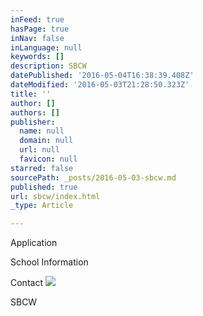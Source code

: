 ```yaml
---
inFeed: true
hasPage: true
inNav: false
inLanguage: null
keywords: []
description: SBCW
datePublished: '2016-05-04T16:38:39.408Z'
dateModified: '2016-05-03T21:28:50.323Z'
title: ''
author: []
authors: []
publisher:
  name: null
  domain: null
  url: null
  favicon: null
starred: false
sourcePath: _posts/2016-05-03-sbcw.md
published: true
url: sbcw/index.html
_type: Article

---
```

Application

School Information

Contact
![](https://the-grid-user-content.s3-us-west-2.amazonaws.com/30873281-d115-4399-b8dd-d5ca813db525.jpg)

SBCW